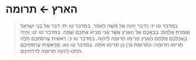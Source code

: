 # הארץ ← תרומה

> במדבר טו יז: וַיְדַבֵּר יְהוָה אֶל מֹשֶׁה לֵּאמֹר.
> במדבר טו יח: דַּבֵּר אֶל בְּנֵי יִשְׂרָאֵל וְאָמַרְתָּ אֲלֵהֶם:  בְּבֹאֲכֶם אֶל הָאָרֶץ אֲשֶׁר אֲנִי מֵבִיא אֶתְכֶם שָׁמָּה.
> במדבר טו יט: וְהָיָה בַּאֲכָלְכֶם מִלֶּחֶם הָאָרֶץ תָּרִימוּ תְרוּמָה לַיהוָה.
> במדבר טו כ: רֵאשִׁית עֲרִסֹתֵכֶם חַלָּה תָּרִימוּ תְרוּמָה:  כִּתְרוּמַת גֹּרֶן כֵּן תָּרִימוּ אֹתָהּ.
> במדבר טו כא: מֵרֵאשִׁית עֲרִסֹתֵיכֶם תִּתְּנוּ לַיהוָה תְּרוּמָה לְדֹרֹתֵיכֶם. 
 

